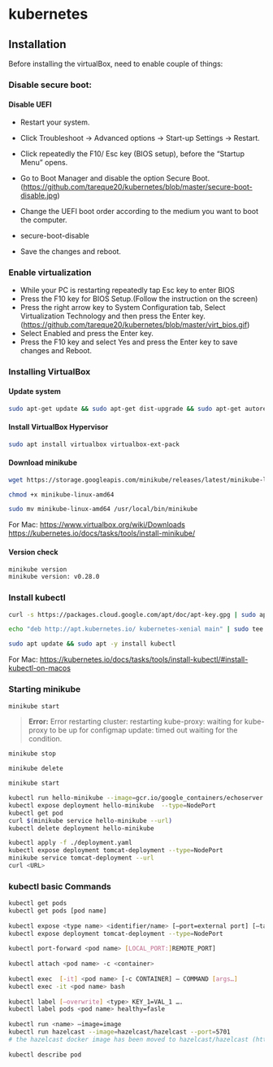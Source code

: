 # kubernetes

## Installation

Before installing the virtualBox, need to enable couple of things:

### Disable secure boot:
#### Disable UEFI

 - Restart your system.
 - Click Troubleshoot → Advanced options → Start-up Settings → Restart.
 - Click repeatedly the F10/ Esc key (BIOS setup), before the “Startup Menu” opens.
 - Go to Boot Manager and disable the option Secure Boot.
   (https://github.com/tareque20/kubernetes/blob/master/secure-boot-disable.jpg)
 - Change the UEFI boot order according to the medium you want to boot the computer.
 - secure-boot-disable

 - Save the changes and reboot.

### Enable virtualization
 - While your PC is restarting repeatedly tap Esc key to enter BIOS
 - Press the F10 key for BIOS Setup.(Follow the instruction on the screen)
 - Press the right arrow key to System Configuration tab, Select Virtualization Technology and then press the Enter key. 
	(https://github.com/tareque20/kubernetes/blob/master/virt_bios.gif)
 - Select Enabled and press the Enter key.
 - Press the F10 key and select Yes and press the Enter key to save changes and Reboot.

### Installing VirtualBox
#### Update system
```sh
sudo apt-get update && sudo apt-get dist-upgrade && sudo apt-get autoremove && sudo apt-get install apt-transport-https
```
#### Install VirtualBox Hypervisor
```sh
sudo apt install virtualbox virtualbox-ext-pack
```
#### Download minikube
```sh
wget https://storage.googleapis.com/minikube/releases/latest/minikube-linux-amd64
```
```sh
chmod +x minikube-linux-amd64
```
```sh
sudo mv minikube-linux-amd64 /usr/local/bin/minikube
```
For Mac: 
https://www.virtualbox.org/wiki/Downloads 
https://kubernetes.io/docs/tasks/tools/install-minikube/

#### Version check
```sh
minikube version
minikube version: v0.28.0
```

### Install kubectl
```sh
curl -s https://packages.cloud.google.com/apt/doc/apt-key.gpg | sudo apt-key add -
```
```sh
echo "deb http://apt.kubernetes.io/ kubernetes-xenial main" | sudo tee /etc/apt/sources.list.d/kubernetes.list
```
```sh
sudo apt update && sudo apt -y install kubectl
```
For Mac: https://kubernetes.io/docs/tasks/tools/install-kubectl/#install-kubectl-on-macos

### Starting minikube
```sh
minikube start
```

> **Error:** Error restarting cluster: restarting kube-proxy: waiting for kube-proxy to be up for configmap update: timed out waiting for the condition.
```sh
minikube stop
```
```sh
minikube delete
```
```sh
minikube start
```

```sh
kubectl run hello-minikube --image=gcr.io/google_containers/echoserver:1.4 --port=8080
kubectl expose deployment hello-minikube  --type=NodePort
kubectl get pod
curl $(minikube service hello-minikube --url)
kubectl delete deployment hello-minikube
```

```sh
kubectl apply -f ./deployment.yaml
kubectl expose deployment tomcat-deployment --type=NodePort
minikube service tomcat-deployment --url
curl <URL>
```

### kubectl basic Commands
```sh
kubectl get pods
kubectl get pods [pod name]
 
kubectl expose <type name> <identifier/name> [—port=external port] [—target-port=container-port [—type=service-type]
kubectl expose deployment tomcat-deployment --type=NodePort
 
kubectl port-forward <pod name> [LOCAL_PORT:]REMOTE_PORT]
 
kubectl attach <pod name> -c <container>
 
kubectl exec  [-it] <pod name> [-c CONTAINER] — COMMAND [args…]
kubectl exec -it <pod name> bash
 
kubectl label [—overwrite] <type> KEY_1=VAL_1 ….
kubectl label pods <pod name> healthy=fasle
 
kubectl run <name> —image=image
kubectl run hazelcast --image=hazelcast/hazelcast --port=5701
# the hazelcast docker image has been moved to hazelcast/hazelcast (https://hub.docker.com/r/hazelcast/hazelcast
 
kubectl describe pod
```

